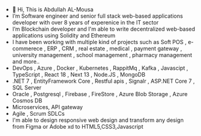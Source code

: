 - 👋 Hi, This is Abdullah AL-Mousa
- I’m Software engineer and senior full stack web-based applications developer with over 8 years of experenice in the IT sector
- I’m Blockchain developer and I'm able to write decentralized web-based applications using Solidity and Ethereum
- I have been working with multiple kind of projects such as  Soft POS , e-commerece , ERP , CRM , real estate , medical , payment gateway , university management , 
  school management , pharmacy management and more.. 
-  DevOps , Azure , Docker , Kubernetes , RappitMq , Kafka , Javascipt , TypeScript , React 18 , Next 13 , Node.JS , MongoDB
- .NET 7 , EntityFramework Core , Restful apis , Signalr , ASP.NET Core 7 , SQL Server
- Oracle , Postgresql , Firebase , FireStore , Azure Blob Storage ,  Azure Cosmos DB
- Microservices, API gateway
- Agile , Scrum SDLCs
- I'm able to design responsive web design and transform any design from Figma or Adobe xd to HTML5,CSS3,Javascript
  

 
